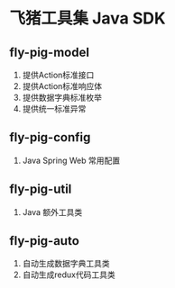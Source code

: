 # 飞猪工具集 Java SDK

## fly-pig-model
1. 提供Action标准接口
2. 提供Action标准响应体
3. 提供数据字典标准枚举
4. 提供统一标准异常

## fly-pig-config
1. Java Spring Web 常用配置

## fly-pig-util
1. Java 额外工具类

## fly-pig-auto
1. 自动生成数据字典工具类
2. 自动生成redux代码工具类